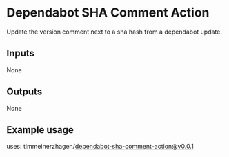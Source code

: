 # Dependabot SHA Comment Action

Update the version comment next to a sha hash from a dependabot update.

## Inputs

None

## Outputs

None

## Example usage

uses: timmeinerzhagen/dependabot-sha-comment-action@v0.0.1